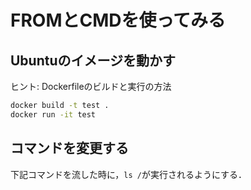# FROMとCMDを使ってみる

## Ubuntuのイメージを動かす

ヒント: Dockerfileのビルドと実行の方法

```bash
docker build -t test .
docker run -it test
```

## コマンドを変更する

下記コマンドを流した時に，`ls /`が実行されるようにする．

